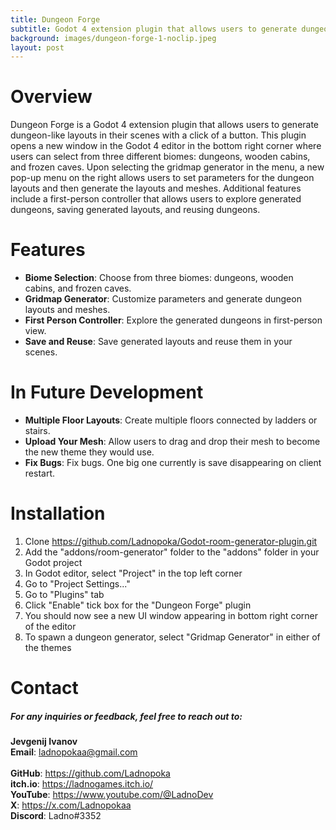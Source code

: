 ```yaml
---
title: Dungeon Forge
subtitle: Godot 4 extension plugin that allows users to generate dungeon-like layouts in their scenes with a click of a button.
background: images/dungeon-forge-1-noclip.jpeg
layout: post
---
```

# Overview
Dungeon Forge is a Godot 4 extension plugin that allows users to generate dungeon-like layouts in their scenes with a click of a button. This plugin opens a new window in the Godot 4 editor in the bottom right corner where users can select from three different biomes: dungeons, wooden cabins, and frozen caves. Upon selecting the gridmap generator in the menu, a new pop-up menu on the right allows users to set parameters for the dungeon layouts and then generate the layouts and meshes. Additional features include a first-person controller that allows users to explore generated dungeons, saving generated layouts, and reusing dungeons.

# Features
* **Biome Selection**: Choose from three biomes: dungeons, wooden cabins, and frozen caves.<br>
* **Gridmap Generator**: Customize parameters and generate dungeon layouts and meshes.<br>
* **First Person Controller**: Explore the generated dungeons in first-person view.<br>
* **Save and Reuse**: Save generated layouts and reuse them in your scenes.<br>

# In Future Development
* **Multiple Floor Layouts**: Create multiple floors connected by ladders or stairs.<br>
* **Upload Your Mesh**: Allow users to drag and drop their mesh to become the new theme they would use.<br>
* **Fix Bugs**: Fix bugs. One big one currently is save disappearing on client restart. <br>

# Installation
1. Clone https://github.com/Ladnopoka/Godot-room-generator-plugin.git
2. Add the "addons/room-generator" folder to the "addons" folder in your Godot project
3. In Godot editor, select "Project" in the top left corner
4. Go to "Project Settings..."
5. Go to "Plugins" tab
6. Click "Enable" tick box for the "Dungeon Forge" plugin
7. You should now see a new UI window appearing in bottom right corner of the editor
8. To spawn a dungeon generator, select "Gridmap Generator" in either of the themes

# Contact
##### For any inquiries or feedback, feel free to reach out to:

**Jevgenij Ivanov** <br>
**Email**: ladnopokaa@gmail.com <br><br>
**GitHub**: https://github.com/Ladnopoka <br>
**itch.io**: https://ladnogames.itch.io/ <br>
**YouTube**: https://www.youtube.com/@LadnoDev <br>
**X**: https://x.com/Ladnopokaa <br>
**Discord**: Ladno#3352
